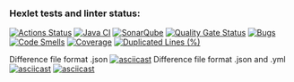 ### Hexlet tests and linter status:
[![Actions Status](https://github.com/KulikovGM/java-project-71/actions/workflows/hexlet-check.yml/badge.svg)](https://github.com/KulikovGM/java-project-71/actions)
[![Java CI](https://github.com/KulikovGM/java-project-71/actions/workflows/main.yml/badge.svg)](https://github.com/KulikovGM/java-project-71/actions/workflows/main.yml)
[![SonarQube](https://github.com/KulikovGM/java-project-71/actions/workflows/build.yml/badge.svg)](https://github.com/KulikovGM/java-project-71/actions/workflows/build.yml)
[![Quality Gate Status](https://sonarcloud.io/api/project_badges/measure?project=KulikovGM_java-project-71&metric=alert_status)](https://sonarcloud.io/summary/new_code?id=KulikovGM_java-project-71)
[![Bugs](https://sonarcloud.io/api/project_badges/measure?project=KulikovGM_java-project-71&metric=bugs)](https://sonarcloud.io/summary/new_code?id=KulikovGM_java-project-71)
[![Code Smells](https://sonarcloud.io/api/project_badges/measure?project=KulikovGM_java-project-71&metric=code_smells)](https://sonarcloud.io/summary/new_code?id=KulikovGM_java-project-71)
[![Coverage](https://sonarcloud.io/api/project_badges/measure?project=KulikovGM_java-project-71&metric=coverage)](https://sonarcloud.io/summary/new_code?id=KulikovGM_java-project-71)
[![Duplicated Lines (%)](https://sonarcloud.io/api/project_badges/measure?project=KulikovGM_java-project-71&metric=duplicated_lines_density)](https://sonarcloud.io/summary/new_code?id=KulikovGM_java-project-71)

Difference file format .json
[![asciicast](https://asciinema.org/a/ZvHomQEDT3YsU56WvDgDtM0kp.svg)](https://asciinema.org/a/ZvHomQEDT3YsU56WvDgDtM0kp)
Difference file format .json and .yml
[![asciicast](https://asciinema.org/a/E9Dfdca05MVavC5P6wp1XKUfN.svg)](https://asciinema.org/a/E9Dfdca05MVavC5P6wp1XKUfN)
[![asciicast](https://asciinema.org/a/4WPT0QOw2VlFk9T3gODI6p0Qi.svg)](https://asciinema.org/a/4WPT0QOw2VlFk9T3gODI6p0Qi)
